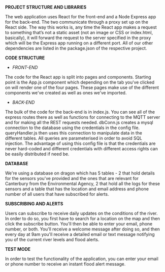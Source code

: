 **PROJECT STRUCTURE AND LIBRARIES**

The web application uses React for the front-end and a Node Express app for the back-end.
The two communicate through a proxy set up on the React side. The way this works is,
any time the React app makes a request to something that’s not a static asset
(not an image or CSS or index.html, basically), it will forward the request to the server specified in the proxy
which will be the Express app running on a different port.
All of our other dependencies are listed in the package.json of the respective project.

**CODE STRUCTURE**

  - *FRONT-END*
  
  The code for the React app is split into pages and components. Starting point is the App.js component
  which depending on the tab you've clicked on will render one of the four pages. These pages make use of the different
  components we've created as well as ones we've imported.

  - *BACK-END*
  
  The bulk of the code for the back-end is in index.js. You can see all of the express routes there as well as
  functions for connecting to the MQTT server and  for making all the REST requests needed. dbConn.js creates
  a mysql connection to the database using the credentials in the config file. queryHandler.js then uses this connection
  to manipulate data in the different tables. All queries are parameterised in order to avoid SQL injection.
  The advantage of using this config file is that the credentials are never hard-coded and different credentials with
  different access rights can be easily distributed if need be.

**DATABASE**

We're using a database on dragon which has 5 tables - 2 that hold details for the sensors you've provided and the ones
that are relevant for Canterbury from the Environmental Agency, 2 that hold all the logs for these sensors and a table
that has the location and email address and phone number of all users that have subscribed for alerts.

**SUBSCRIBING AND ALERTS**

Users can subscribe to receive daily updates on the conditions of the river.
In order to do so, you first have to search for a location on the map and then
click the subscribe button. You'll then be able to enter your email, phone number, or both.
You'll receive a welcome message after doing so, and then every day at 9am you'll receive
a detailed email or text message notifying you of the current river levels and flood alerts.

**TEST MODE**

In order to test the functionality of the application, you can enter your email or phone number to
receive an instant flood alert message.
